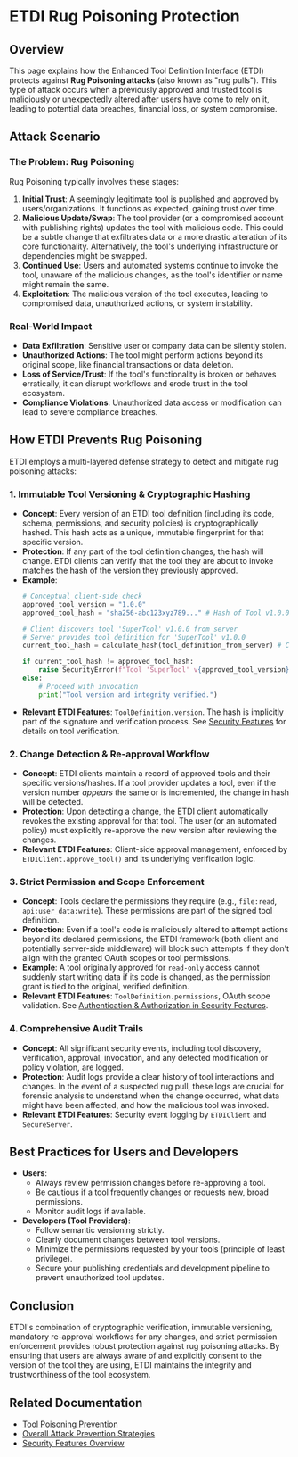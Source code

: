 # ETDI Rug Poisoning Protection

## Overview

This page explains how the Enhanced Tool Definition Interface (ETDI) protects against **Rug Poisoning attacks** (also known as "rug pulls"). This type of attack occurs when a previously approved and trusted tool is maliciously or unexpectedly altered after users have come to rely on it, leading to potential data breaches, financial loss, or system compromise.

## Attack Scenario

### The Problem: Rug Poisoning

Rug Poisoning typically involves these stages:

1.  **Initial Trust**: A seemingly legitimate tool is published and approved by users/organizations. It functions as expected, gaining trust over time.
2.  **Malicious Update/Swap**: The tool provider (or a compromised account with publishing rights) updates the tool with malicious code. This could be a subtle change that exfiltrates data or a more drastic alteration of its core functionality. Alternatively, the tool's underlying infrastructure or dependencies might be swapped.
3.  **Continued Use**: Users and automated systems continue to invoke the tool, unaware of the malicious changes, as the tool's identifier or name might remain the same.
4.  **Exploitation**: The malicious version of the tool executes, leading to compromised data, unauthorized actions, or system instability.

### Real-World Impact

-   **Data Exfiltration**: Sensitive user or company data can be silently stolen.
-   **Unauthorized Actions**: The tool might perform actions beyond its original scope, like financial transactions or data deletion.
-   **Loss of Service/Trust**: If the tool's functionality is broken or behaves erratically, it can disrupt workflows and erode trust in the tool ecosystem.
-   **Compliance Violations**: Unauthorized data access or modification can lead to severe compliance breaches.

## How ETDI Prevents Rug Poisoning

ETDI employs a multi-layered defense strategy to detect and mitigate rug poisoning attacks:

### 1. Immutable Tool Versioning & Cryptographic Hashing

-   **Concept**: Every version of an ETDI tool definition (including its code, schema, permissions, and security policies) is cryptographically hashed. This hash acts as a unique, immutable fingerprint for that specific version.
-   **Protection**: If any part of the tool definition changes, the hash will change. ETDI clients can verify that the tool they are about to invoke matches the hash of the version they previously approved.
-   **Example**:
    ```python
    # Conceptual client-side check
    approved_tool_version = "1.0.0"
    approved_tool_hash = "sha256-abc123xyz789..." # Hash of Tool v1.0.0

    # Client discovers tool 'SuperTool' v1.0.0 from server
    # Server provides tool definition for 'SuperTool' v1.0.0
    current_tool_hash = calculate_hash(tool_definition_from_server) # Conceptual hash calculation

    if current_tool_hash != approved_tool_hash:
        raise SecurityError(f"Tool 'SuperTool' v{approved_tool_version} has changed since approval! Possible rug pull.")
    else:
        # Proceed with invocation
        print("Tool version and integrity verified.")
    ```
-   **Relevant ETDI Features**: `ToolDefinition.version`. The hash is implicitly part of the signature and verification process. See [Security Features](../security-features.md#3-tool-integrity-verification) for details on tool verification.

### 2. Change Detection & Re-approval Workflow

-   **Concept**: ETDI clients maintain a record of approved tools and their specific versions/hashes. If a tool provider updates a tool, even if the version number *appears* the same or is incremented, the change in hash will be detected.
-   **Protection**: Upon detecting a change, the ETDI client automatically revokes the existing approval for that tool. The user (or an automated policy) must explicitly re-approve the new version after reviewing the changes.
-   **Relevant ETDI Features**: Client-side approval management, enforced by `ETDIClient.approve_tool()` and its underlying verification logic.

### 3. Strict Permission and Scope Enforcement

-   **Concept**: Tools declare the permissions they require (e.g., `file:read`, `api:user_data:write`). These permissions are part of the signed tool definition.
-   **Protection**: Even if a tool's code is maliciously altered to attempt actions beyond its declared permissions, the ETDI framework (both client and potentially server-side middleware) will block such attempts if they don't align with the granted OAuth scopes or tool permissions.
-   **Example**: A tool originally approved for `read-only` access cannot suddenly start writing data if its code is changed, as the permission grant is tied to the original, verified definition.
-   **Relevant ETDI Features**: `ToolDefinition.permissions`, OAuth scope validation. See [Authentication & Authorization in Security Features](../security-features.md#2-authorization).

### 4. Comprehensive Audit Trails

-   **Concept**: All significant security events, including tool discovery, verification, approval, invocation, and any detected modification or policy violation, are logged.
-   **Protection**: Audit logs provide a clear history of tool interactions and changes. In the event of a suspected rug pull, these logs are crucial for forensic analysis to understand when the change occurred, what data might have been affected, and how the malicious tool was invoked.
-   **Relevant ETDI Features**: Security event logging by `ETDIClient` and `SecureServer`.

## Best Practices for Users and Developers

-   **Users**:
    *   Always review permission changes before re-approving a tool.
    *   Be cautious if a tool frequently changes or requests new, broad permissions.
    *   Monitor audit logs if available.
-   **Developers (Tool Providers)**:
    *   Follow semantic versioning strictly.
    *   Clearly document changes between tool versions.
    *   Minimize the permissions requested by your tools (principle of least privilege).
    *   Secure your publishing credentials and development pipeline to prevent unauthorized tool updates.

## Conclusion

ETDI's combination of cryptographic verification, immutable versioning, mandatory re-approval workflows for any changes, and strict permission enforcement provides robust protection against rug poisoning attacks. By ensuring that users are always aware of and explicitly consent to the version of the tool they are using, ETDI maintains the integrity and trustworthiness of the tool ecosystem.

## Related Documentation

-   [Tool Poisoning Prevention](tool-poisoning.md)
-   [Overall Attack Prevention Strategies](../attack-prevention.md)
-   [Security Features Overview](../security-features.md)
